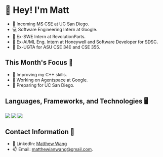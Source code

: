 # 👋 Hey! I'm Matt

- 📓 Incoming MS CSE at UC San Diego.
- 💻 Software Engineering Intern at Google.
- 🚗 Ex-SWE Intern at RevolutionParts.
- 🤖 Ex-AI/ML Eng. Intern at Honeywell and Software Developer for SDSC.
- 📝 Ex-UGTA for ASU CSE 340 and CSE 355.
  
## This Month's Focus 📌

- 📘 Improving my C++ skills.
- 💼 Working on Agentspace at Google.
- 🏫 Preparing for UC San Diego.

## Languages, Frameworks, and Technologies 🖥️

<img src="https://skillicons.dev/icons?i=cpp,go,python,js,ts,java,php,c,bash"/>

<img src="https://skillicons.dev/icons?i=react,nodejs,next,flask,pytorch,redis,postgres,mysql,mongodb"/>

<img src="https://skillicons.dev/icons?i=gcp,k8s,docker,azure,aws,linux,terraform,github,graphql"/>

## Contact Information 📲

- 🔗 LinkedIn: [Matthew Wang](https://www.linkedin.com/in/matthew-wang-cs/)
- 📫 Email: [matthewianwang@gmail.com](mailto:matthewianwang@gmail.com).
